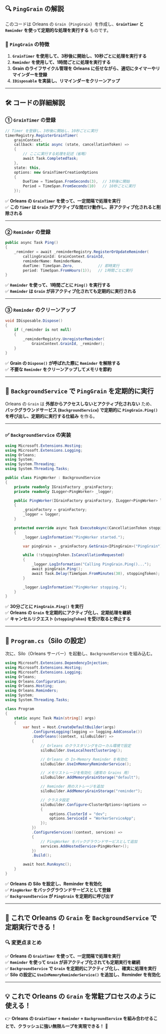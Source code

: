 ﻿## **🔍 `PingGrain` の解説**
このコードは Orleans の `Grain`（`PingGrain`）を作成し、**`GrainTimer` と `Reminder` を使って定期的な処理を実行する** ものです。

### **📌 `PingGrain` の特徴**
1. **`GrainTimer` を使用して、3秒後に開始し、10秒ごとに処理を実行する**
2. **`Reminder` を使用して、1時間ごとに処理を実行する**
3. **Grain のライフサイクル管理を Orleans に任せながら、適切にタイマーやリマインダーを登録**
4. **`IDisposable` を実装し、リマインダーをクリーンアップ**

---

## **🛠 コードの詳細解説**
### **① `GrainTimer` の登録**
```csharp
// Timer を登録し、3秒後に開始し、10秒ごとに実行
timerRegistry.RegisterGrainTimer(
    grainContext,
    callback: static async (state, cancellationToken) =>
    {
        // ここに実行する処理を記述（省略）
        await Task.CompletedTask;
    },
    state: this,
    options: new GrainTimerCreationOptions
    {
        DueTime = TimeSpan.FromSeconds(3),  // 3秒後に開始
        Period = TimeSpan.FromSeconds(10)   // 10秒ごとに実行
    });
```
✅ **Orleans の `GrainTimer` を使って、一定間隔で処理を実行**  
✅ **この `Timer` は `Grain` がアクティブな間だけ動作し、非アクティブ化されると削除される**

---

### **② `Reminder` の登録**
```csharp
public async Task Ping()
{
    _reminder = await _reminderRegistry.RegisterOrUpdateReminder(
        callingGrainId: GrainContext.GrainId,
        reminderName: ReminderName,
        dueTime: TimeSpan.Zero,           // 即時実行
        period: TimeSpan.FromHours(1));   // 1時間ごとに実行
}
```
✅ **`Reminder` を使って、1時間ごとに `Ping()` を実行する**  
✅ **`Reminder` は `Grain` が非アクティブ化されても定期的に実行される**

---

### **③ `Reminder` のクリーンアップ**
```csharp
void IDisposable.Dispose()
{
    if (_reminder is not null)
    {
        _reminderRegistry.UnregisterReminder(
            GrainContext.GrainId, _reminder);
    }
}
```
✅ **Grain の `Dispose()` が呼ばれた際に `Reminder` を解除する**  
✅ **不要な `Reminder` をクリーンアップしてメモリを節約**

---

## **📌 `BackgroundService` で `PingGrain` を定期的に実行**
Orleans の `Grain` は **外部からアクセスしないとアクティブ化されない** ため、  
**バックグラウンドサービス (`BackgroundService`) で定期的に `PingGrain.Ping()` を呼び出し、定期的に実行する仕組み** を作る。

---

### **✅ `BackgroundService` の実装**
```csharp
using Microsoft.Extensions.Hosting;
using Microsoft.Extensions.Logging;
using Orleans;
using System;
using System.Threading;
using System.Threading.Tasks;

public class PingWorker : BackgroundService
{
    private readonly IGrainFactory _grainFactory;
    private readonly ILogger<PingWorker> _logger;

    public PingWorker(IGrainFactory grainFactory, ILogger<PingWorker> logger)
    {
        _grainFactory = grainFactory;
        _logger = logger;
    }

    protected override async Task ExecuteAsync(CancellationToken stoppingToken)
    {
        _logger.LogInformation("PingWorker started.");

        var pingGrain = _grainFactory.GetGrain<IPingGrain>("PingGrain");

        while (!stoppingToken.IsCancellationRequested)
        {
            _logger.LogInformation("Calling PingGrain.Ping()...");
            await pingGrain.Ping();
            await Task.Delay(TimeSpan.FromMinutes(30), stoppingToken); // 30分ごとに Ping() を呼ぶ
        }

        _logger.LogInformation("PingWorker stopping.");
    }
}
```
✅ **30分ごとに `PingGrain.Ping()` を実行**  
✅ **Orleans の `Grain` を定期的にアクティブ化し、定期処理を継続**  
✅ **キャンセルリクエスト (`stoppingToken`) を受け取ると停止する**

---

## **📌 `Program.cs`（Silo の設定）**
次に、Silo（Orleans サーバー）を起動し、`BackgroundService` を組み込む。

```csharp
using Microsoft.Extensions.DependencyInjection;
using Microsoft.Extensions.Hosting;
using Microsoft.Extensions.Logging;
using Orleans;
using Orleans.Configuration;
using Orleans.Hosting;
using Orleans.Reminders;
using System;
using System.Threading.Tasks;

class Program
{
    static async Task Main(string[] args)
    {
        var host = Host.CreateDefaultBuilder(args)
            .ConfigureLogging(logging => logging.AddConsole())
            .UseOrleans((context, siloBuilder) =>
            {
                // Orleans のクラスタリングをローカル環境で設定
                siloBuilder.UseLocalhostClustering();

                // Orleans の In-Memory Reminder を有効化
                siloBuilder.UseInMemoryReminderService();

                // メモリストレージを有効化（通常の Grains 用）
                siloBuilder.AddMemoryGrainStorage("default");

                // Reminder 用のストレージを追加
                siloBuilder.AddMemoryGrainStorage("reminder");

                // クラスタ設定
                siloBuilder.Configure<ClusterOptions>(options =>
                {
                    options.ClusterId = "dev";
                    options.ServiceId = "WorkerServiceApp";
                });
            })
            .ConfigureServices((context, services) =>
            {
                // PingWorker をバックグラウンドサービスとして追加
                services.AddHostedService<PingWorker>();
            })
            .Build();

        await host.RunAsync();
    }
}
```
✅ **Orleans の Silo を設定し、Reminder を有効化**  
✅ **`PingWorker` をバックグラウンドサービスとして登録**  
✅ **`BackgroundService` が `PingGrain` を定期的に呼び出す**

---

## **🚀 これで Orleans の `Grain` を `BackgroundService` で定期実行できる！**
### **🔍 変更点まとめ**
✅ **Orleans の `GrainTimer` を使って、一定間隔で処理を実行**  
✅ **`Reminder` を使って `Grain` が非アクティブ化されても定期実行を継続**  
✅ **`BackgroundService` で `Grain` を定期的にアクティブ化し、確実に処理を実行**  
✅ **Silo の設定に `UseInMemoryReminderService()` を追加し、Reminder を有効化**  

---

## **💡 これで Orleans の `Grain` を常駐プロセスのように使える！**
👉 **Orleans の `GrainTimer` + `Reminder` + `BackgroundService` を組み合わせることで、クラッシュに強い無限ループを実現できる！** 🚀
